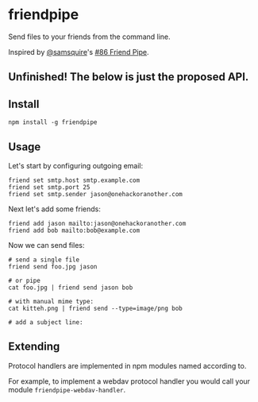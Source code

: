 # friendpipe

Send files to your friends from the command line.

Inspired by [@samsquire](https://github.com/samsquire)'s [#86 Friend Pipe](https://github.com/samsquire/ideas#86-friend-pipe).

## Unfinished! The below is just the proposed API.

## Install

    npm install -g friendpipe

## Usage

Let's start by configuring outgoing email:

    friend set smtp.host smtp.example.com
    friend set smtp.port 25
    friend set smtp.sender jason@onehackoranother.com

Next let's add some friends:

    friend add jason mailto:jason@onehackoranother.com
    friend add bob mailto:bob@example.com
    
Now we can send files:

    # send a single file
    friend send foo.jpg jason
    
    # or pipe
    cat foo.jpg | friend send jason bob
    
    # with manual mime type:
    cat kitteh.png | friend send --type=image/png bob
    
    # add a subject line:
    
## Extending

Protocol handlers are implemented in npm modules named according to.

For example, to implement a webdav protocol handler you would call your module `friendpipe-webdav-handler`.

